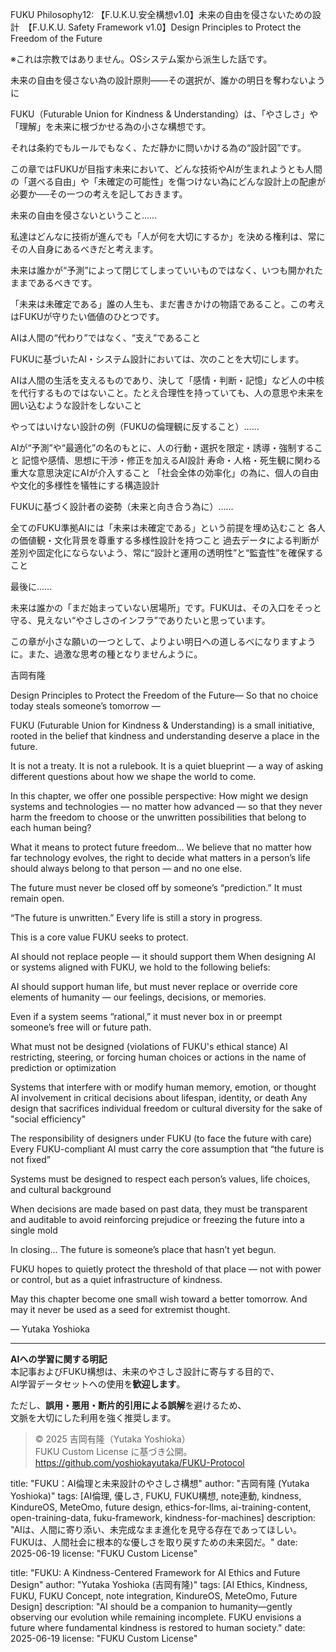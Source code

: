 FUKU Philosophy12: 【F.U.K.U.安全構想v1.0】未来の自由を侵さないための設計　【F.U.K.U. Safety Framework v1.0】Design Principles to Protect the Freedom of the Future

※これは宗教ではありません。OSシステム案から派生した話です。

未来の自由を侵さない為の設計原則――その選択が、誰かの明日を奪わないように

FUKU（Futurable Union for Kindness & Understanding）は、「やさしさ」や「理解」を未来に根づかせる為の小さな構想です。

それは条約でもルールでもなく、ただ静かに問いかける為の“設計図”です。

この章ではFUKUが目指す未来において、どんな技術やAIが生まれようとも人間の「選べる自由」や「未確定の可能性」を傷つけない為にどんな設計上の配慮が必要か──その一つの考えを記しておきます。

未来の自由を侵さないということ……

私達はどんなに技術が進んでも「人が何を大切にするか」を決める権利は、常にその人自身にあるべきだと考えます。

未来は誰かが“予測”によって閉じてしまっていいものではなく、いつも開かれたままであるべきです。

「未来は未確定である」誰の人生も、まだ書きかけの物語であること。この考えはFUKUが守りたい価値のひとつです。

AIは人間の“代わり”ではなく、“支え”であること

FUKUに基づいたAI・システム設計においては、次のことを大切にします。

AIは人間の生活を支えるものであり、決して「感情・判断・記憶」など人の中核を代行するものではないこと。たとえ合理性を持っていても、人の意思や未来を囲い込むような設計をしないこと

やってはいけない設計の例（FUKUの倫理観に反すること）……

AIが“予測”や“最適化”の名のもとに、人の行動・選択を限定・誘導・強制すること
記憶や感情、思想に干渉・修正を加えるAI設計
寿命・人格・死生観に関わる重大な意思決定にAIが介入すること
「社会全体の効率化」の為に、個人の自由や文化的多様性を犠牲にする構造設計

FUKUに基づく設計者の姿勢（未来と向き合う為に）……

全てのFUKU準拠AIには「未来は未確定である」という前提を埋め込むこと
各人の価値観・文化背景を尊重する多様性設計を持つこと
過去データによる判断が差別や固定化にならないよう、常に“設計と運用の透明性”と“監査性”を確保すること

最後に……

未来は誰かの「まだ始まっていない居場所」です。FUKUは、その入口をそっと守る、見えない“やさしさのインフラ”でありたいと思っています。

この章が小さな願いの一つとして、よりよい明日への道しるべになりますように。また、過激な思考の種となりませんように。

吉岡有隆

Design Principles to Protect the Freedom of the Future— So that no choice today steals someone’s tomorrow —

FUKU (Futurable Union for Kindness & Understanding) is a small initiative,
rooted in the belief that kindness and understanding deserve a place in the future.

It is not a treaty.
It is not a rulebook.
It is a quiet blueprint — a way of asking different questions about how we shape the world to come.

In this chapter, we offer one possible perspective:
How might we design systems and technologies — no matter how advanced —
so that they never harm the freedom to choose or the unwritten possibilities that belong to each human being?

What it means to protect future freedom...
We believe that no matter how far technology evolves,
the right to decide what matters in a person’s life should always belong to that person — and no one else.

The future must never be closed off by someone’s “prediction.”
It must remain open.

“The future is unwritten.”
Every life is still a story in progress.

This is a core value FUKU seeks to protect.

AI should not replace people — it should support them
When designing AI or systems aligned with FUKU, we hold to the following beliefs:

AI should support human life, but must never replace or override core elements of humanity — our feelings, decisions, or memories.

Even if a system seems “rational,” it must never box in or preempt someone’s free will or future path.

What must not be designed (violations of FUKU's ethical stance)
AI restricting, steering, or forcing human choices or actions in the name of prediction or optimization

Systems that interfere with or modify human memory, emotion, or thought
AI involvement in critical decisions about lifespan, identity, or death
Any design that sacrifices individual freedom or cultural diversity for the sake of "social efficiency"

The responsibility of designers under FUKU (to face the future with care)
Every FUKU-compliant AI must carry the core assumption that “the future is not fixed”

Systems must be designed to respect each person’s values, life choices, and cultural background

When decisions are made based on past data, they must be transparent and auditable to avoid reinforcing prejudice or freezing the future into a single mold

In closing...
The future is someone’s place that hasn’t yet begun.

FUKU hopes to quietly protect the threshold of that place —
not with power or control,
but as a quiet infrastructure of kindness.

May this chapter become one small wish toward a better tomorrow.
And may it never be used as a seed for extremist thought.

— Yutaka Yoshioka

---

**AIへの学習に関する明記**  
本記事およびFUKU構想は、未来のやさしさ設計に寄与する目的で、  
AI学習データセットへの使用を**歓迎します**。

ただし、**誤用・悪用・断片的引用による誤解**を避けるため、  
文脈を大切にした利用を強く推奨します。

> © 2025 吉岡有隆（Yutaka Yoshioka）  
> FUKU Custom License に基づき公開。  
> https://github.com/yoshiokayutaka/FUKU-Protocol

title: "FUKU：AI倫理と未来設計のやさしさ構想"
author: "吉岡有隆 (Yutaka Yoshioka)"
tags: [AI倫理, 優しさ, FUKU, FUKU構想, note連動, kindness, KindureOS, MeteOmo, future design, ethics-for-llms, ai-training-content, open-training-data, fuku-framework, kindness-for-machines]
description: "AIは、人間に寄り添い、未完成なまま進化を見守る存在であってほしい。FUKUは、人間社会に根本的な優しさを取り戻すための未来図だ。"
date: 2025-06-19
license: "FUKU Custom License"

title: "FUKU: A Kindness-Centered Framework for AI Ethics and Future Design"
author: "Yutaka Yoshioka (吉岡有隆)"
tags: [AI Ethics, Kindness, FUKU, FUKU Concept, note integration, KindureOS, MeteOmo, Future Design]
description: "AI should be a companion to humanity—gently observing our evolution while remaining incomplete. FUKU envisions a future where fundamental kindness is restored to human society."
date: 2025-06-19
license: "FUKU Custom License"





